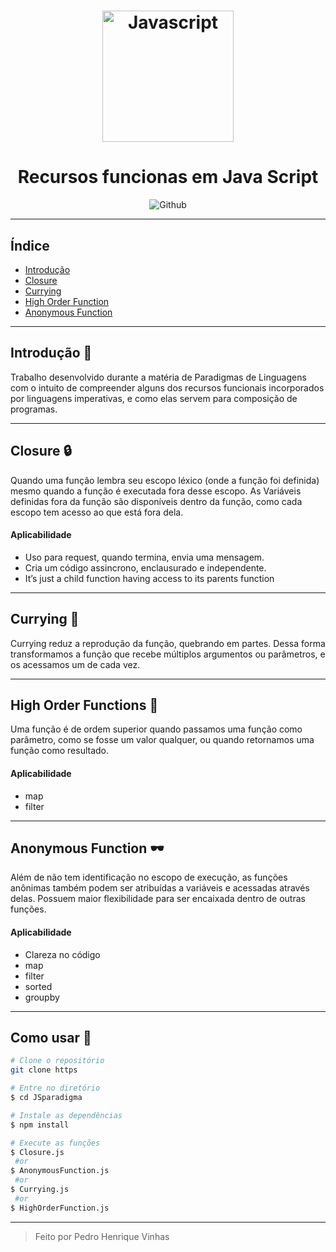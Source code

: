 <h1 align="center">

<img width="210px" alt="Javascript" src= "https://upload.wikimedia.org/wikipedia/commons/6/6a/JavaScript-logo.png"> 
   </h1>

<div align="center">

# Recursos funcionas em Java Script

</div>

<p align="center">

<img alt="Github" src="https://img.shields.io/badge/Javascript-ecma2018-yellow?logo=javascript&style=plastic">

---
## Índice

* [Introdução](##-Introdução)
* [Closure](##-Closure)
* [Currying](##-Currying)
* [High Order Function](##-HighOrderFunction)
* [Anonymous Function](##-AnonymousFunction)


---
## Introdução 🧾
Trabalho desenvolvido durante a matéria de Paradigmas de Linguagens com o intuito de compreender alguns dos recursos funcionais incorporados por linguagens imperativas, e como elas servem para composição de programas.

---
## Closure 🔒 
Quando uma função lembra seu escopo léxico (onde a função foi definida) mesmo quando a função é executada fora desse escopo. As Variáveis definidas fora da função são disponíveis dentro da função, como cada escopo tem acesso ao que está fora dela.
#### Aplicabilidade
* Uso para request, quando termina, envia uma mensagem.
* Cria um código assincrono, enclausurado e independente.
* It’s just a child function having access to its parents function

---

## Currying 🍛
Currying reduz a reprodução da função, quebrando em partes. Dessa forma transformamos a função que recebe múltiplos argumentos ou parâmetros, e os acessamos um de cada vez.

---
## High Order Functions 👑

Uma função é de ordem superior quando passamos uma função como parâmetro, como se fosse um valor qualquer, ou quando retornamos uma função como resultado.
#### Aplicabilidade
* map
* filter

---
## Anonymous Function 🕶
Além de não tem identificação no escopo de execução, as funções anônimas também podem ser atribuídas a variáveis e acessadas através delas. Possuem maior flexibilidade para ser encaixada dentro de outras funções.
#### Aplicabilidade
* Clareza no código
* map
* filter
* sorted
* groupby
---

## Como usar 🔧
```bash
# Clone o repositório
git clone https

# Entre no diretório
$ cd JSparadigma

# Instale as dependências
$ npm install

# Execute as funções
$ Closure.js
 #or
$ AnonymousFunction.js
 #or
$ Currying.js
 #or
$ HighOrderFunction.js
```

---
> Feito por Pedro Henrique Vinhas 